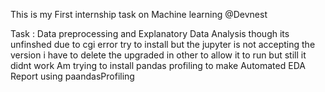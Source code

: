 This is my First internship task on Machine learning @Devnest

Task : Data preprocessing and Explanatory Data Analysis 
though its unfinshed due to cgi error try to install but the jupyter is not accepting
the version i have to delete the upgraded in other to allow it to run but still it didnt work 
Am trying to install pandas profiling to make Automated EDA Report using paandasProfiling
